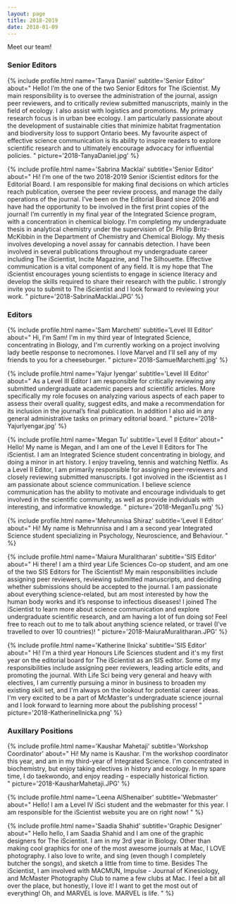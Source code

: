 ```yaml
---
layout: page
title: 2018-2019
date: 2018-01-09
---
```

Meet our team! 

### Senior Editors
{% include profile.html
name='Tanya Daniel'
subtitle='Senior Editor'
about="
Hello! I’m the one of the two Senior Editors for The iScientist. My main responsibility is to oversee the administration of the journal, assign peer reviewers, and to critically review submitted manuscripts, mainly in the field of ecology. I also assist with logistics and promotions.   My primary research focus is in urban bee ecology. I am particularly passionate about the development of sustainable cities that minimize habitat fragmentation and biodiversity loss to support Ontario bees. My favourite aspect of effective science communication is its ability to inspire readers to explore scientific research and to ultimately encourage advocacy for influential policies. 
"
picture='2018-TanyaDaniel.jpg' %}

{% include profile.html
name='Sabrina Macklai'
subtitle='Senior Editor'
about="
Hi! I’m one of the two 2018-2019 Senior iScientist editors for the Editorial Board. I am responsible for making final decisions on which articles reach publication, oversee the peer review process, and manage the daily operations of the journal. I’ve been on the Editorial Board since 2016 and have had the opportunity to be involved in the first print copies of the journal!  I’m currently in my final year of the Integrated Science program, with a concentration in chemical biology. I'm completing my undergraduate thesis in analytical chemistry under the supervision of Dr. Philip Britz-McKibbin in the Department of Chemistry and Chemical Biology. My thesis involves developing a novel assay for cannabis detection. I have been involved in several publications throughout my undergraduate career including The iScientist, Incite Magazine, and The Silhouette. Effective communication is a vital component of any field. It is my hope that The iScientist encourages young scientists to engage in science literacy and develop the skills required to share their research with the public. I strongly invite you to submit to The iScientist and I look forward to reviewing your work.
" 
picture='2018-SabrinaMacklai.JPG' %}

### Editors
{% include profile.html
name='Sam Marchetti'
subtitle='Level III Editor'
about="
Hi, I'm Sam! I'm in my third year of Integrated Science, concentrating in Biology, and I'm currently working on a project involving lady beetle response to necromones. I love Marvel and I'll sell any of my friends to you for a cheeseburger.
"
picture='2018-SamuelMarchetti.jpg' %}

{% include profile.html
name='Yajur Iyengar'
subtitle='Level III Editor'
about="
As a Level III Editor I am responsible for critically reviewing any submitted undergraduate academic papers and scientific articles. More specifically my role focuses on analyzing various aspects of each paper to assess their overall quality, suggest edits, and make a recommendation for its inclusion in the journal’s final publication. In addition I also aid in any general administrative tasks on primary editorial board.
"
picture='2018-YajurIyengar.jpg' %}

{% include profile.html
name='Megan Tu'
subtitle='Level II Editor'
about="
Hello! My name is Megan, and I am one of the Level II Editors for The iScientist.  I am an Integrated Science student concentrating in biology, and doing a minor in art history.  I enjoy traveling, tennis and watching Netflix.   As a Level II Editor, I am primarily responsible for assigning peer-reviewers and closely reviewing submitted manuscripts. I got involved in the iScientist as I am passionate about science communication. I believe science communication has the ability to motivate and encourage individuals to get involved in the scientific community, as well as provide individuals with interesting, and informative knowledge. 
"
picture='2018-MeganTu.png' %}

{% include profile.html
name='Mehrunnisa Shiraz'
subtitle='Level II Editor'
about="
Hi! My name is Mehrunnisa and I am a second year Integrated Science student specializing in Psychology, Neuroscience, and Behaviour. 
" %}

{% include profile.html
name='Maiura Muralitharan'
subtitle='SIS Editor'
about="
Hi there! I am a third year Life Sciences Co-op student, and am one of the two SIS Editors for The iScientist! My main responsibilities include assigning peer reviewers, reviewing submitted manuscripts, and deciding whether submissions should be accepted to the journal. I am passionate about everything science-related, but am most interested by how the human body works and it’s response to infectious diseases! I joined The iScientist to learn more about science communication and explore undergraduate scientific research, and am having a lot of fun doing so! Feel free to reach out to me to talk about anything science related, or travel (I’ve travelled to over 10 countries)!
"
picture='2018-MaiuraMuralitharan.JPG' %}

{% include profile.html
name='Katherine Ilnicka'
subtitle='SIS Editor'
about="
Hi! I'm a third year Honours Life Sciences student and it's my first year on the editorial board for The iScientist as an SIS editor. Some of my responsibilities include assigning peer reviewers, leading article edits, and promoting the journal.  With Life Sci being very general and heavy with electives, I am currently pursuing a minor in business to broaden my existing skill set, and I'm always on the lookout for potential career ideas.  I'm very excited to be a part of McMaster's undergraduate science journal and I look forward to learning more about the publishing process!
"
picture='2018-KatherineIlnicka.png' %}

### Auxillary Positions
{% include profile.html
name='Kaushar Mahetaji'
subtitle='Workshop Coordinator'
about="
Hi! My name is Kaushar. I'm the workshop coordinator this year, and am in my third-year of Integrated Science. I'm concentrated in biochemistry, but enjoy taking electives in history and ecology. In my spare time, I do taekwondo, and enjoy reading - especially historical fiction.  
"
picture='2018-KausharMahetaji.JPG' %}

{% include profile.html
name='Leena AlShenaiber'
subtitle='Webmaster'
about="
Hello! I am a Level IV iSci student and the webmaster for this year. I am responsible for the iScientist website you are on right now!
" %}

{% include profile.html
name='Saadia Shahid'
subtitle='Graphic Designer'
about="
Hello hello, I am Saadia Shahid and I am one of the graphic designers for The iScientist. I am in my 3rd year in Biology. Other than making cool graphics for one of the most awesome journals at Mac, I LOVE photography. I also love to write, and sing (even though I completely butcher the songs), and sketch a little from time to time. Besides The iScientist, I am involved with MACMUN, Impulse - Journal of Kinesiology, and McMaster Photography Club to name a few clubs at Mac. I feel a bit all over the place, but honestly, I love it! I want to get the most out of everything! Oh, and MARVEL is love. MARVEL is life.
" %}
